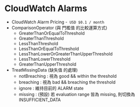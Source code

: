 # CloudWatch Alarms

- CloudWatch Alarm Pricing -` USD $0.1 / month`
- ComparisonOperator (與 門檻值 的比較運算方式)
  - GreaterThanOrEqualToThreshold
  - GreaterThanThreshold
  - LessThanThreshold
  - LessThanOrEqualToThreshold
  - LessThanLowerOrGreaterThanUpperThreshold
  - LessThanLowerThreshold
  - GreaterThanUpperThreshold
- TreatMissingData (缺失值 的處理)
  - notBreaching : 視為 good && within the threshold
  - breaching : 視為 bad && breaching the threshold
  - ignore : 維持目前的 ALARM state
  - missing : (預設) 若 evaluation range 皆為 missing, 則切換為 INSUFFICIENT_DATA
